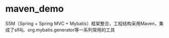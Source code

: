 # maven_demo
SSM（Spring + Spring MVC + Mybatis）框架整合，工程结构采用Maven，集成了slf4j、org.mybatis.generator等一系列常用的工具
